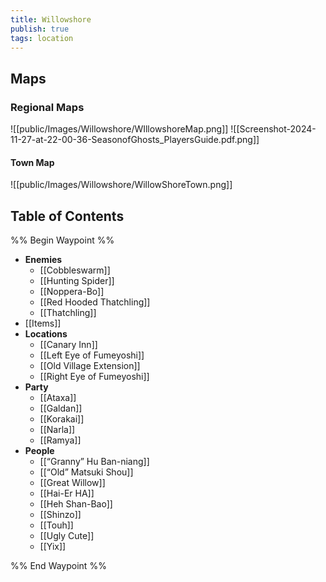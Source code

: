 ```yaml
---
title: Willowshore
publish: true
tags: location
---
```

## Maps
### Regional Maps
![[public/Images/Willowshore/WIllowshoreMap.png]]
![[Screenshot-2024-11-27-at-22-00-36-SeasonofGhosts_PlayersGuide.pdf.png]]
#### Town Map
![[public/Images/Willowshore/WillowShoreTown.png]]
## Table of Contents
%% Begin Waypoint %%
- **Enemies**
	- [[Cobbleswarm]]
	- [[Hunting Spider]]
	- [[Noppera-Bo]]
	- [[Red Hooded Thatchling]]
	- [[Thatchling]]
- [[Items]]
- **Locations**
	- [[Canary Inn]]
	- [[Left Eye of Fumeyoshi]]
	- [[Old Village Extension]]
	- [[Right Eye of Fumeyoshi]]
- **Party**
	- [[Ataxa]]
	- [[Galdan]]
	- [[Korakai]]
	- [[Narla]]
	- [[Ramya]]
- **People**
	- [[“Granny” Hu Ban-niang]]
	- [[“Old” Matsuki Shou]]
	- [[Great Willow]]
	- [[Hai-Er HA]]
	- [[Heh Shan-Bao]]
	- [[Shinzo]]
	- [[Touh]]
	- [[Ugly Cute]]
	- [[Yix]]

%% End Waypoint %%
